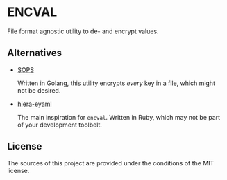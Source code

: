 # ENCVAL

File format agnostic utility to de- and encrypt values.

## Alternatives

* [SOPS](https://github.com/mozilla/sops)

  Written in Golang, this utility encrypts *every* key
  in a file, which might not be desired.

* [hiera-eyaml](https://github.com/voxpupuli/hiera-eyaml)

  The main inspiration for `encval`. Written in Ruby, which
  may not be part of your development toolbelt.

## License

The sources of this project are provided under the conditions
of the MIT license.

